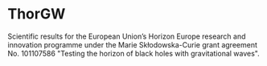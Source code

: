 # ThorGW

Scientific results for the European Union’s Horizon Europe research and innovation programme under the Marie Skłodowska-Curie grant agreement No. 101107586 "Testing the horizon of black holes with gravitational waves".
